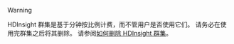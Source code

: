 > [!WARNING]
> HDInsight 群集是基于分钟按比例计费，而不管用户是否使用它们。 请务必在使用完群集之后将其删除。 请参阅[如何删除 HDInsight 群集](../articles/hdinsight/hdinsight-delete-cluster.md)。
> 
>
